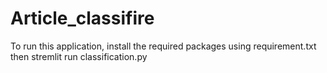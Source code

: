 # Article_classifire
To run this application, install the required packages using requirement.txt
then
stremlit run classification.py
